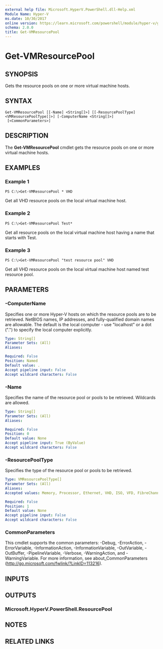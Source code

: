 ```yaml
---
external help file: Microsoft.HyperV.PowerShell.dll-Help.xml
Module Name: Hyper-V
ms.date: 10/30/2017
online version: https://learn.microsoft.com/powershell/module/hyper-v/get-vmresourcepool?view=windowsserver2012r2-ps&wt.mc_id=ps-gethelp
schema: 2.0.0
title: Get-VMResourcePool
---
```


# Get-VMResourcePool

## SYNOPSIS
Gets the resource pools on one or more virtual machine hosts.

## SYNTAX

```
Get-VMResourcePool [[-Name] <String[]>] [[-ResourcePoolType] <VMResourcePoolType[]>] [-ComputerName <String[]>]
 [<CommonParameters>]
```

## DESCRIPTION
The **Get-VMResourcePool** cmdlet gets the resource pools on one or more virtual machine hosts.

## EXAMPLES

### Example 1
```
PS C:\>Get-VMResourcePool * VHD
```

Get all VHD resource pools on the local virtual machine host.

### Example 2
```
PS C:\>Get-VMResourcePool Test*
```

Get all resource pools on the local virtual machine host having a name that starts with Test.

### Example 3
```
PS C:\>Get-VMResourcePool "test resource pool" VHD
```

Get all VHD resource pools on the local virtual machine host named test resource pool.

## PARAMETERS

### -ComputerName
Specifies one or more Hyper-V hosts on which the resource pools are to be retrieved.
NetBIOS names, IP addresses, and fully-qualified domain names are allowable.
The default is the local computer - use "localhost" or a dot (".") to specify the local computer explicitly.

```yaml
Type: String[]
Parameter Sets: (All)
Aliases: 

Required: False
Position: Named
Default value: .
Accept pipeline input: False
Accept wildcard characters: False
```

### -Name
Specifies the name of the resource pool or pools to be retrieved.
Wildcards are allowed.

```yaml
Type: String[]
Parameter Sets: (All)
Aliases: 

Required: False
Position: 0
Default value: None
Accept pipeline input: True (ByValue)
Accept wildcard characters: False
```

### -ResourcePoolType
Specifies the type of the resource pool or pools to be retrieved.

```yaml
Type: VMResourcePoolType[]
Parameter Sets: (All)
Aliases: 
Accepted values: Memory, Processor, Ethernet, VHD, ISO, VFD, FibreChannelPort, FibreChannelConnection

Required: False
Position: 1
Default value: None
Accept pipeline input: False
Accept wildcard characters: False
```

### CommonParameters
This cmdlet supports the common parameters: -Debug, -ErrorAction, -ErrorVariable, -InformationAction, -InformationVariable, -OutVariable, -OutBuffer, -PipelineVariable, -Verbose, -WarningAction, and -WarningVariable. For more information, see about_CommonParameters (http://go.microsoft.com/fwlink/?LinkID=113216).

## INPUTS

## OUTPUTS

### Microsoft.HyperV.PowerShell.ResourcePool

## NOTES

## RELATED LINKS

